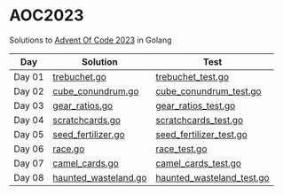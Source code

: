 # AOC2023
Solutions to [Advent Of Code 2023](https://adventofcode.com/) in Golang

Day | Solution | Test
--- | --- | --- 
Day 01 | [trebuchet.go](https://github.com/varunu28/AOC2023/blob/main/day01/trebuchet.go) | [trebuchet_test.go](https://github.com/varunu28/AOC2023/blob/main/day01/trebuchet_test.go)
Day 02 | [cube_conundrum.go](https://github.com/varunu28/AOC2023/blob/main/day02/cube_conundrum.go) | [cube_conundrum_test.go](https://github.com/varunu28/AOC2023/blob/main/day02/cube_conundrum_test.go)
Day 03 | [gear_ratios.go](https://github.com/varunu28/AOC2023/blob/main/day03/gear_ratios.go) | [gear_ratios_test.go](https://github.com/varunu28/AOC2023/blob/main/day03/gear_ratios_test.go)
Day 04 | [scratchcards.go](https://github.com/varunu28/AOC2023/blob/main/day04/scratchcards.go) | [scratchcards_test.go](https://github.com/varunu28/AOC2023/blob/main/day04/scratchcards_test.go)
Day 05 | [seed_fertilizer.go](https://github.com/varunu28/AOC2023/blob/main/day05/seed_fertilizer.go) | [seed_fertilizer_test.go](https://github.com/varunu28/AOC2023/blob/main/day05/seed_fertilizer_test.go)
Day 06 | [race.go](https://github.com/varunu28/AOC2023/blob/main/day06/race.go) | [race_test.go](https://github.com/varunu28/AOC2023/blob/main/day06/race_test.go)
Day 07 | [camel_cards.go](https://github.com/varunu28/AOC2023/blob/main/day07/camel_cards.go) | [camel_cards_test.go](https://github.com/varunu28/AOC2023/blob/main/day07/camel_cards_test.go)
Day 08 | [haunted_wasteland.go](https://github.com/varunu28/AOC2023/blob/main/day08/haunted_wasteland.go) | [haunted_wasteland_test.go](https://github.com/varunu28/AOC2023/blob/main/day08/haunted_wasteland_test.go)